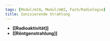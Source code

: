 ```yaml
---
tags: [Modul/m19, Modul/m02, Fach/Radiologie]
title: Ionisierende Strahlung
---
```

- **[[Radioaktivität]]**
- **[[Röntgenstrahlung]]**